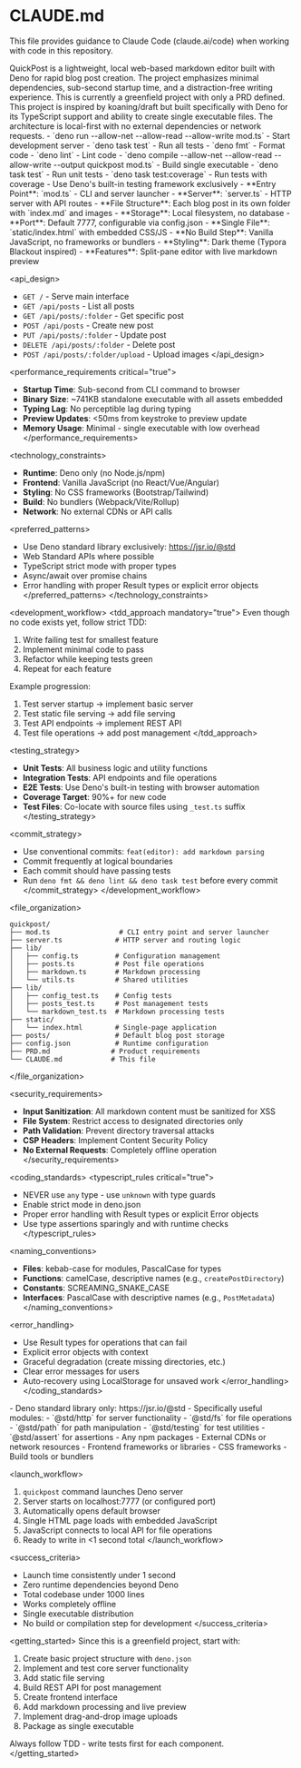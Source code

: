 # CLAUDE.md

This file provides guidance to Claude Code (claude.ai/code) when working with code in this
repository.

<overview>
QuickPost is a lightweight, local web-based markdown editor built with Deno for rapid blog post creation. The project emphasizes minimal dependencies, sub-second startup time, and a distraction-free writing experience. This is currently a greenfield project with only a PRD defined.
</overview>

<context>
This project is inspired by koaning/draft but built specifically with Deno for its TypeScript support and ability to create single executable files. The architecture is local-first with no external dependencies or network requests.
</context>

<commands>
<development>
- `deno run --allow-net --allow-read --allow-write mod.ts` - Start development server
- `deno task test` - Run all tests
- `deno fmt` - Format code
- `deno lint` - Lint code
- `deno compile --allow-net --allow-read --allow-write --output quickpost mod.ts` - Build single executable
</development>

<testing>
- `deno task test` - Run unit tests
- `deno task test:coverage` - Run tests with coverage
- Use Deno's built-in testing framework exclusively
</testing>
</commands>

<architecture>
<backend>
- **Entry Point**: `mod.ts` - CLI and server launcher
- **Server**: `server.ts` - HTTP server with API routes
- **File Structure**: Each blog post in its own folder with `index.md` and images
- **Storage**: Local filesystem, no database
- **Port**: Default 7777, configurable via config.json
</backend>

<frontend>
- **Single File**: `static/index.html` with embedded CSS/JS
- **No Build Step**: Vanilla JavaScript, no frameworks or bundlers
- **Styling**: Dark theme (Typora Blackout inspired)
- **Features**: Split-pane editor with live markdown preview
</frontend>

<api_design>

- `GET /` - Serve main interface
- `GET /api/posts` - List all posts
- `GET /api/posts/:folder` - Get specific post
- `POST /api/posts` - Create new post
- `PUT /api/posts/:folder` - Update post
- `DELETE /api/posts/:folder` - Delete post
- `POST /api/posts/:folder/upload` - Upload images </api_design>
  </architecture>

<performance_requirements critical="true">

- **Startup Time**: Sub-second from CLI command to browser
- **Binary Size**: ~741KB standalone executable with all assets embedded
- **Typing Lag**: No perceptible lag during typing
- **Preview Updates**: <50ms from keystroke to preview update
- **Memory Usage**: Minimal - single executable with low overhead </performance_requirements>

<technology_constraints>
<required>

- **Runtime**: Deno only (no Node.js/npm)
- **Frontend**: Vanilla JavaScript (no React/Vue/Angular)
- **Styling**: No CSS frameworks (Bootstrap/Tailwind)
- **Build**: No bundlers (Webpack/Vite/Rollup)
- **Network**: No external CDNs or API calls
  </required>

<preferred_patterns>

- Use Deno standard library exclusively: https://jsr.io/@std
- Web Standard APIs where possible
- TypeScript strict mode with proper types
- Async/await over promise chains
- Error handling with proper Result types or explicit error objects </preferred_patterns>
  </technology_constraints>

<development_workflow> <tdd_approach mandatory="true"> Even though no code exists yet, follow strict
TDD:

1. Write failing test for smallest feature
2. Implement minimal code to pass
3. Refactor while keeping tests green
4. Repeat for each feature

Example progression:

1. Test server startup → implement basic server
2. Test static file serving → add file serving
3. Test API endpoints → implement REST API
4. Test file operations → add post management </tdd_approach>

<testing_strategy>

- **Unit Tests**: All business logic and utility functions
- **Integration Tests**: API endpoints and file operations
- **E2E Tests**: Use Deno's built-in testing with browser automation
- **Coverage Target**: 90%+ for new code
- **Test Files**: Co-locate with source files using `_test.ts` suffix </testing_strategy>

<commit_strategy>

- Use conventional commits: `feat(editor): add markdown parsing`
- Commit frequently at logical boundaries
- Each commit should have passing tests
- Run `deno fmt && deno lint && deno task test` before every commit </commit_strategy>
  </development_workflow>

<file_organization>

```
quickpost/
├── mod.ts                 # CLI entry point and server launcher
├── server.ts             # HTTP server and routing logic
├── lib/
│   ├── config.ts         # Configuration management
│   ├── posts.ts          # Post file operations
│   ├── markdown.ts       # Markdown processing
│   └── utils.ts          # Shared utilities
├── lib/
│   ├── config_test.ts    # Config tests
│   ├── posts_test.ts     # Post management tests
│   └── markdown_test.ts  # Markdown processing tests
├── static/
│   └── index.html        # Single-page application
├── posts/                # Default blog post storage
├── config.json           # Runtime configuration
├── PRD.md               # Product requirements
└── CLAUDE.md            # This file
```

</file_organization>

<security_requirements>

- **Input Sanitization**: All markdown content must be sanitized for XSS
- **File System**: Restrict access to designated directories only
- **Path Validation**: Prevent directory traversal attacks
- **CSP Headers**: Implement Content Security Policy
- **No External Requests**: Completely offline operation </security_requirements>

<coding_standards> <typescript_rules critical="true">

- NEVER use `any` type - use `unknown` with type guards
- Enable strict mode in deno.json
- Proper error handling with Result types or explicit Error objects
- Use type assertions sparingly and with runtime checks </typescript_rules>

<naming_conventions>

- **Files**: kebab-case for modules, PascalCase for types
- **Functions**: camelCase, descriptive names (e.g., `createPostDirectory`)
- **Constants**: SCREAMING_SNAKE_CASE
- **Interfaces**: PascalCase with descriptive names (e.g., `PostMetadata`) </naming_conventions>

<error_handling>

- Use Result types for operations that can fail
- Explicit error objects with context
- Graceful degradation (create missing directories, etc.)
- Clear error messages for users
- Auto-recovery using LocalStorage for unsaved work </error_handling> </coding_standards>

<dependencies>
<allowed>
- Deno standard library only: https://jsr.io/@std
- Specifically useful modules:
  - `@std/http` for server functionality
  - `@std/fs` for file operations
  - `@std/path` for path manipulation
  - `@std/testing` for test utilities
  - `@std/assert` for assertions
</allowed>

<forbidden>
- Any npm packages
- External CDNs or network resources
- Frontend frameworks or libraries
- CSS frameworks
- Build tools or bundlers
</forbidden>
</dependencies>

<launch_workflow>

1. `quickpost` command launches Deno server
2. Server starts on localhost:7777 (or configured port)
3. Automatically opens default browser
4. Single HTML page loads with embedded JavaScript
5. JavaScript connects to local API for file operations
6. Ready to write in <1 second total </launch_workflow>

<success_criteria>

- Launch time consistently under 1 second
- Zero runtime dependencies beyond Deno
- Total codebase under 1000 lines
- Works completely offline
- Single executable distribution
- No build or compilation step for development </success_criteria>

<getting_started> Since this is a greenfield project, start with:

1. Create basic project structure with `deno.json`
2. Implement and test core server functionality
3. Add static file serving
4. Build REST API for post management
5. Create frontend interface
6. Add markdown processing and live preview
7. Implement drag-and-drop image uploads
8. Package as single executable

Always follow TDD - write tests first for each component. </getting_started>
